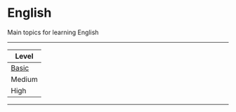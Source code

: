 # English
Main topics for learning English

---

| Level      |
| ---------- |
| [Basic](https://github.com/DLesmes/English/blob/main/Basic.md)      |
| Medium     |
| High       |

---
